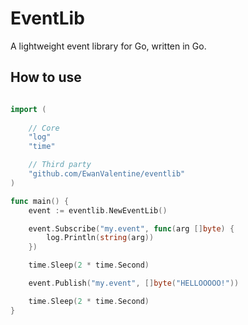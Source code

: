 # EventLib

A lightweight event library for Go, written in Go.

## How to use

```go

import (
    
    // Core
    "log"
    "time"

    // Third party
    "github.com/EwanValentine/eventlib"
)

func main() {
    event := eventlib.NewEventLib()

    event.Subscribe("my.event", func(arg []byte) {
        log.Println(string(arg))    
    })

    time.Sleep(2 * time.Second)

    event.Publish("my.event", []byte("HELLOOOOO!"))

    time.Sleep(2 * time.Second)
}
```
